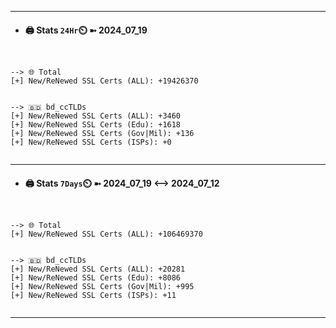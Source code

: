 

---
- #### 🖨️ **Stats** `24Hr`⏲️ ➼ 2024_07_19
```console


--> 🌐 Total
[+] New/ReNewed SSL Certs (ALL): +19426370


--> 🇧🇩 bd_ccTLDs
[+] New/ReNewed SSL Certs (ALL): +3460
[+] New/ReNewed SSL Certs (Edu): +1618
[+] New/ReNewed SSL Certs (Gov|Mil): +136
[+] New/ReNewed SSL Certs (ISPs): +0


```

---
- #### 🖨️ **Stats** `7Days`⏲️ ➼ 2024_07_19 <--> 2024_07_12
```console


--> 🌐 Total
[+] New/ReNewed SSL Certs (ALL): +106469370


--> 🇧🇩 bd_ccTLDs
[+] New/ReNewed SSL Certs (ALL): +20281
[+] New/ReNewed SSL Certs (Edu): +8086
[+] New/ReNewed SSL Certs (Gov|Mil): +995
[+] New/ReNewed SSL Certs (ISPs): +11


```

---


